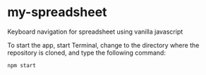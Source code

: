 # my-spreadsheet
Keyboard navigation for spreadsheet using vanilla javascript

To start the app, start Terminal, change to the directory where the repository is
cloned, and type the following command:
```
npm start
```
